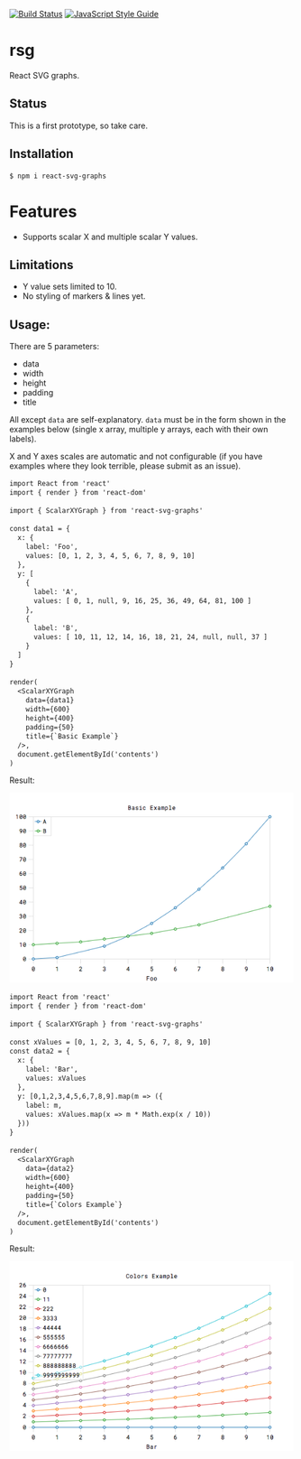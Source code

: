 [![Build Status](https://travis-ci.org/bjnortier/react-svg-graphs.svg?branch=master)](https://travis-ci.org/bjnortier/react-svg-graphs)
[![JavaScript Style Guide](https://img.shields.io/badge/code_style-standard-brightgreen.svg)](https://standardjs.com)


# rsg

React SVG graphs.

## Status

This is a first prototype, so take care.

## Installation

```
$ npm i react-svg-graphs
```

# Features

- Supports scalar X and multiple scalar Y values.

## Limitations

- Y value sets limited to 10.
- No styling of markers & lines yet.

## Usage:

There are 5 parameters:
- data
- width
- height
- padding
- title

All except ```data``` are self-explanatory. ```data``` must be in the form shown in the examples below (single x array, multiple y arrays, each with their own labels).

X and Y axes scales are automatic and not configurable (if you have examples where they look terrible, please submit as an issue).


```
import React from 'react'
import { render } from 'react-dom'

import { ScalarXYGraph } from 'react-svg-graphs'

const data1 = {
  x: {
    label: 'Foo',
    values: [0, 1, 2, 3, 4, 5, 6, 7, 8, 9, 10]
  },
  y: [
    {
      label: 'A',
      values: [ 0, 1, null, 9, 16, 25, 36, 49, 64, 81, 100 ]
    },
    {
      label: 'B',
      values: [ 10, 11, 12, 14, 16, 18, 21, 24, null, null, 37 ]
    }
  ]
}

render(
  <ScalarXYGraph
    data={data1}
    width={600}
    height={400}
    padding={50}
    title={`Basic Example`}
  />,
  document.getElementById('contents')
)
```

Result:

![Basic Example](https://github.com/bjnortier/react-svg-graphs/blob/master/doc/basic_example.png?raw=true)



```
import React from 'react'
import { render } from 'react-dom'

import { ScalarXYGraph } from 'react-svg-graphs'

const xValues = [0, 1, 2, 3, 4, 5, 6, 7, 8, 9, 10]
const data2 = {
  x: {
    label: 'Bar',
    values: xValues
  },
  y: [0,1,2,3,4,5,6,7,8,9].map(m => ({
    label: m,
    values: xValues.map(x => m * Math.exp(x / 10))
  }))
}

render(
  <ScalarXYGraph
    data={data2}
    width={600}
    height={400}
    padding={50}
    title={`Colors Example`}
  />,
  document.getElementById('contents')
)
```

Result:

![Colors Example](https://github.com/bjnortier/react-svg-graphs/blob/master/doc/colors_example.png?raw=true)
